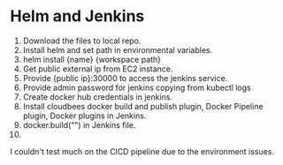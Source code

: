 # Helm and Jenkins

1. Download the files to local repo.
2. Install helm and set path in environmental variables.
3. helm install {name} {workspace path}
4. Get public external ip from EC2 instance.
5. Provide {public ip}:30000 to access the jenkins service.
6. Provide admin password for jenkins copying from kubectl logs <pod name>
7. Create docker hub credentials in jenkins.
8. Install cloudbees docker build and publish plugin, Docker Pipeline plugin, Docker plugins in Jenkins.
9. docker.build("<Provide your docker repo>") in Jenkins file.
10. 
  
  
  
  I couldn't test much on the CICD pipeline due to the environment issues.
